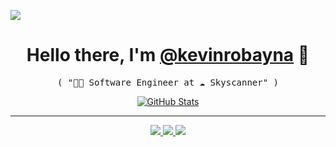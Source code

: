 ![](https://media-exp1.licdn.com/dms/image/C5616AQEH3qsQAO2_kg/profile-displaybackgroundimage-shrink_350_1400/0?e=1608768000&v=beta&t=v3B48j44PJhjGqsaqrpjYkDNlhqZ1cl5VLNFdEOmJXE)
<p>
  <h1 align="center">
    <b>Hello there, I'm <a href="https://github.com/kevinrobayna">@kevinrobayna</a> 👋</b>
  </h1>
  <p align="center">
    <samp>( "👨‍💻 Software Engineer at ☁️ Skyscanner" )</samp>
  </p>
</p>

<p align="center">
  <a href="https://github.com/kevinrobayna">
    <img alt="GitHub Stats" src="https://github-readme-stats.vercel.app/api?username=kevinrobayna&show_icons=true&theme=graywhite&count_private=true&include_all_commits=true" />
  </a>
</p>

-----
<p align="center">
  <a href="https://github.com/kevinrobayna">
    <img src="https://img.shields.io/badge/github-kevinrobayna-211F1F?logo=github&logoColor=white&style=flat-square" />
  </a>
  <a href="https://kevinrobayna.com">
    <img src="https://img.shields.io/badge/website-kevinrobayna.com-1BC?logo=react&logoColor=white&style=flat-square" />
  </a>
  <a href="https://www.linkedin.com/in/kevinrobayna">
    <img src="https://img.shields.io/badge/linkedin-Kevin_Robayna-0072B1?logo=linkedin&style=flat-square" />
  </a>
</p>
